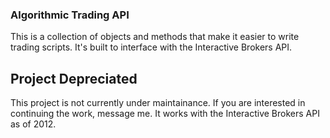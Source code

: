 ### Algorithmic Trading API
This is a collection of objects and methods that make it easier to write trading scripts. It's built to interface with the Interactive Brokers API.

## Project Depreciated
This project is not currently under maintainance. If you are interested in continuing the work, message me. It works with the Interactive Brokers API as of 2012.
